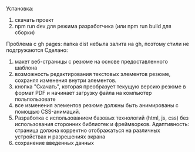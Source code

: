 Установка:
1. скачать проект
2. npm run dev для режима разработчика (или npm run build для сборки) 

Проблема с gh pages:
папка dist небыла залита на gh, поэтому стили не подгружаются
Сделано:

1. макет веб-страницы с резюме на основе предоставленного шаблона
2. возможность редактирования текстовых элементов резюме, сохраняя изменения внутри элементов.
3. кнопка "Скачать", которая преобразует текущую версию резюме в формат PDF и начинает загрузку файла на компьютер польпользовате
4. все изменения элементов резюме должны быть анимированы с помощью CSS-анимаций.
5. Разработка с использованием базовых технологий (html, js, css) без использования сторонних библиотек и фреймворков.
Адаптивность: страница должна корректно отображаться на различных устройствах и разрешениях экрана 
6. сохранение введенных данных 
